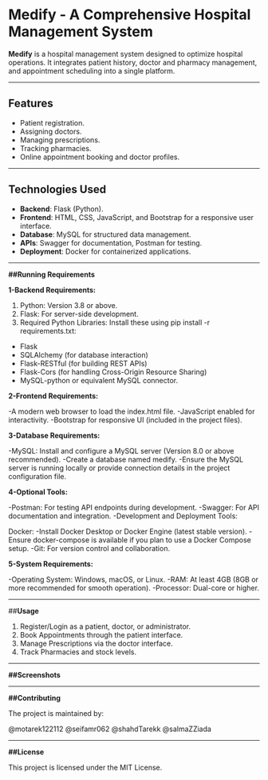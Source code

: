 # Medify - A Comprehensive Hospital Management System

**Medify** is a hospital management system designed to optimize hospital operations. It integrates patient history, doctor and pharmacy management, and appointment scheduling into a single platform.

---

## Features
- Patient registration.
- Assigning doctors.
- Managing prescriptions.
- Tracking pharmacies.
- Online appointment booking and doctor profiles.

---

## Technologies Used
- **Backend**: Flask (Python).
- **Frontend**: HTML, CSS, JavaScript, and Bootstrap for a responsive user interface.
- **Database**: MySQL for structured data management.
- **APIs**: Swagger for documentation, Postman for testing.
- **Deployment**: Docker for containerized applications.

---

**##Running Requirements**

**1-Backend Requirements:**

1. Python: Version 3.8 or above.
2. Flask: For server-side development.
3. Required Python Libraries: Install these using pip install -r requirements.txt:
- Flask
- SQLAlchemy (for database interaction)
- Flask-RESTful (for building REST APIs)
- Flask-Cors (for handling Cross-Origin Resource Sharing)
- MySQL-python or equivalent MySQL connector.

 
**2-Frontend Requirements:**

-A modern web browser to load the index.html file.
-JavaScript enabled for interactivity.
-Bootstrap for responsive UI (included in the project files).

**3-Database Requirements:**

-MySQL: Install and configure a MySQL server (Version 8.0 or above recommended).
-Create a database named medify.
-Ensure the MySQL server is running locally or provide connection details in the project configuration file.


**4-Optional Tools:**

-Postman: For testing API endpoints during development.
-Swagger: For API documentation and integration.
-Development and Deployment Tools:

Docker:
-Install Docker Desktop or Docker Engine (latest stable version).
-Ensure docker-compose is available if you plan to use a Docker Compose setup.
-Git: For version control and collaboration.

**5-System Requirements:**

-Operating System: Windows, macOS, or Linux.
-RAM: At least 4GB (8GB or more recommended for smooth operation).
-Processor: Dual-core or higher.

---

##**Usage**
1. Register/Login as a patient, doctor, or administrator.
2. Book Appointments through the patient interface.
3. Manage Prescriptions via the doctor interface.
4. Track Pharmacies and stock levels.

---

**##Screenshots**





---

**##Contributing**

The project is maintained by:

@motarek122112
@seifamr062
@shahdTarekk
@salmaZZiada

---

**##License**

This project is licensed under the MIT License.






